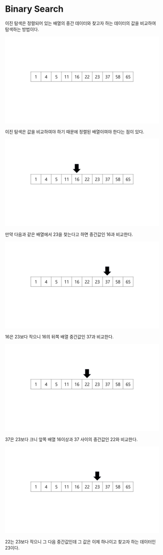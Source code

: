 # Binary Search

이진 탐색은 정렬되어 있는 배열의 중간 데이터와 찾고자 하는 데이터의 값을 비교하여 탐색하는 방법이다.



![binarySearch1](./images/binarySearch1-min.JPG)



이진 탐색은 값을 비교하여야 하기 때문에 정렬된 배열이여야 한다는 점이 있다.



![binarySearch2](./images/binarySearch2-min.JPG)



만약 다음과 같은 배열에서 23을 찾는다고 하면 중간값인 16과 비교한다.



![binarySearch3](./images/binarySearch3-min.JPG)



16은 23보다 작으니 16의 뒤쪽 배열 중간값인 37과 비교한다.



![binarySearch4](./images/binarySearch4-min.JPG)



37은 23보다 크니 앞쪽 배열 16이상과 37 사이의 중간값인 22와 비교한다.



![binarySearch5](./images/binarySearch5-min.JPG)



22는 23보다 작으니 그 다음 중간값인데 그 값은 이제 하나이고 찾고자 하는 데이터인 23이다.